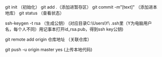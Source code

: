 git init  （初始化）
git add  .（添加进暂存区）
git commit -m"[text]"   （添加进本地库）
git status  （查看状态）

ssh-keygen -t rsa  （生成公钥）
(对应目录C:\Users\Y\ .ssh里（Y为电脑用户名，每个人不同）用记事本打开id_rsa.pub，得到ssh key公钥)

git remote add origin 仓库地址 （关联仓库）

git push -u origin master
yes
(上传本地代码)